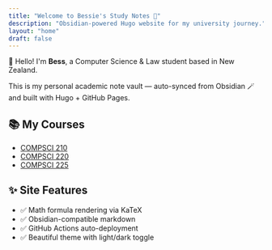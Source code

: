 ```yaml
---
title: "Welcome to Bessie's Study Notes 🍓"
description: "Obsidian-powered Hugo website for my university journey."
layout: "home"
draft: false
---
```


👋 Hello! I'm **Bess**, a Computer Science & Law student based in New Zealand.

This is my personal academic note vault — auto-synced from Obsidian 🪄 and built with Hugo + GitHub Pages.

## 📚 My Courses

- [COMPSCI 210](posts/compsci210)
- [COMPSCI 220](posts/compsci220)
- [COMPSCI 225](posts/compsci225)

## ✨ Site Features

- ✅ Math formula rendering via KaTeX
- ✅ Obsidian-compatible markdown
- ✅ GitHub Actions auto-deployment
- ✅ Beautiful theme with light/dark toggle